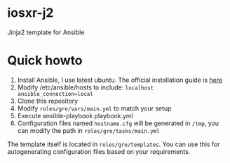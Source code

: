 # iosxr-j2
Jinja2 template for Ansible

# Quick howto
1. Install Ansible, I use latest ubuntu. The official installation guide is [here](http://docs.ansible.com/ansible/intro_installation.html#latest-releases-via-apt-ubuntu)
2. Modify /etc/ansible/hosts to include: `localhost ansible_connection=local`
3. Clone this repository
4. Modify `roles/gre/vars/main.yml` to match your setup
5. Execute ansible-playbook playbook.yml
6. Configuration files named `hostname.cfg` will be generated in `/tmp`, you can modify the path in `roles/gre/tasks/main.yml`

The template itself is located in `roles/gre/templates`. You can use this for autogenerating configuration files based on your requirements.



